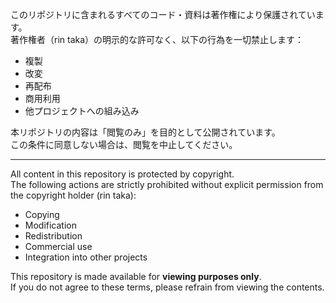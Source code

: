 このリポジトリに含まれるすべてのコード・資料は著作権により保護されています。  
著作権者（rin taka）の明示的な許可なく、以下の行為を一切禁止します：

- 複製
- 改変
- 再配布
- 商用利用
- 他プロジェクトへの組み込み

本リポジトリの内容は「閲覧のみ」を目的として公開されています。  
この条件に同意しない場合は、閲覧を中止してください。

---


All content in this repository is protected by copyright.  
The following actions are strictly prohibited without explicit permission from the copyright holder (rin taka):

- Copying
- Modification
- Redistribution
- Commercial use
- Integration into other projects

This repository is made available for **viewing purposes only**.  
If you do not agree to these terms, please refrain from viewing the contents.
